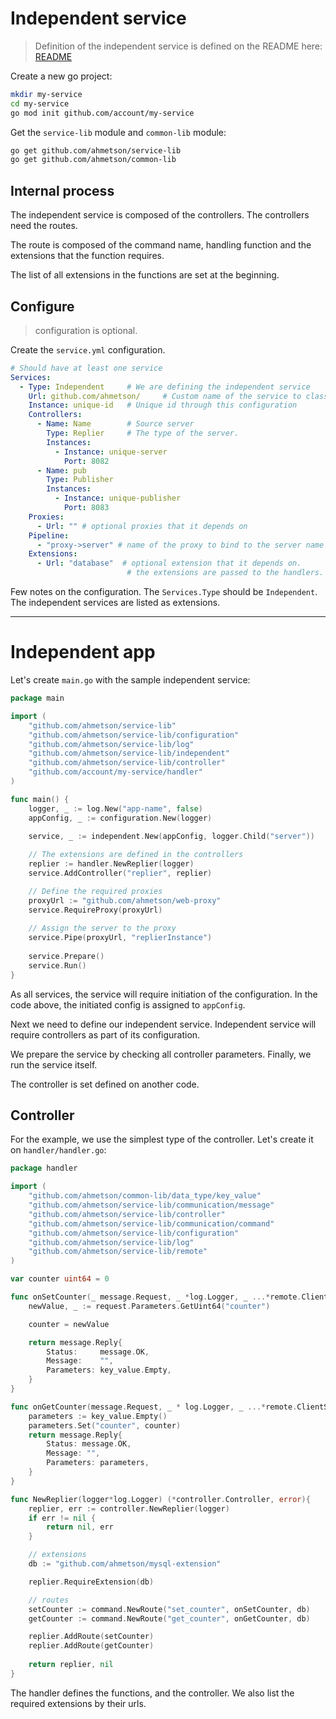 # Independent service
> Definition of the independent service is defined on the README here:
[README](README.md)

Create a new go project:

```sh
mkdir my-service
cd my-service
go mod init github.com/account/my-service
```

Get the `service-lib` module and `common-lib` module:

```sh
go get github.com/ahmetson/service-lib
go get github.com/ahmetson/common-lib
```

## Internal process
The independent service is composed of the controllers.
The controllers need the routes.

The route is composed of the command name, handling function and 
the extensions that the function requires.

The list of all extensions in the functions are set at the beginning.

## Configure

> configuration is optional.

Create the `service.yml` configuration.

```yaml
# Should have at least one service
Services:
  - Type: Independent     # We are defining the independent service
    Url: github.com/ahmetson/     # Custom name of the service to classify it.
    Instance: unique-id   # Unique id through this configuration
    Controllers:
      - Name: Name        # Source server
        Type: Replier     # The type of the server.
        Instances:
          - Instance: unique-server
            Port: 8082
      - Name: pub
        Type: Publisher
        Instances:
          - Instance: unique-publisher
            Port: 8083
    Proxies:
      - Url: "" # optional proxies that it depends on
    Pipeline:
      - "proxy->server" # name of the proxy to bind to the server name
    Extensions:
      - Url: "database"  # optional extension that it depends on.
                          # the extensions are passed to the handlers.
```

Few notes on the configuration.
The `Services.Type` should be `Independent`.
The independent services are listed as extensions.

---

# Independent app

Let's create `main.go` with the sample independent service:

```go
package main

import (
	"github.com/ahmetson/service-lib"
	"github.com/ahmetson/service-lib/configuration"
	"github.com/ahmetson/service-lib/log"
	"github.com/ahmetson/service-lib/independent"
	"github.com/ahmetson/service-lib/controller"
	"github.com/account/my-service/handler"
)

func main() {
	logger, _ := log.New("app-name", false)
	appConfig, _ := configuration.New(logger)

	service, _ := independent.New(appConfig, logger.Child("server"))
	
	// The extensions are defined in the controllers
	replier := handler.NewReplier(logger)
	service.AddController("replier", replier)

	// Define the required proxies
	proxyUrl := "github.com/ahmetson/web-proxy"
	service.RequireProxy(proxyUrl)
	
	// Assign the server to the proxy
	service.Pipe(proxyUrl, "replierInstance")
	
	service.Prepare()
	service.Run()
}
```

As all services, the service will require initiation of the configuration.
In the code above, the initiated config is assigned to `appConfig`.

Next we need to define our independent service.
Independent service will require controllers as part of its configuration.

We prepare the service by checking all controller parameters.
Finally, we run the service itself.

The controller is set defined on another code.

## Controller

For the example, we use the simplest type of the controller.
Let's create it on `handler/handler.go`:

```go
package handler

import (
	"github.com/ahmetson/common-lib/data_type/key_value"
	"github.com/ahmetson/service-lib/communication/message"
	"github.com/ahmetson/service-lib/controller"
	"github.com/ahmetson/service-lib/communication/command"
	"github.com/ahmetson/service-lib/configuration"
	"github.com/ahmetson/service-lib/log"
	"github.com/ahmetson/service-lib/remote"
)

var counter uint64 = 0

func onSetCounter(_ message.Request, _ *log.Logger, _ ...*remote.ClientSocket) message.Reply {
	newValue, _ := request.Parameters.GetUint64("counter")

	counter = newValue

	return message.Reply{
		Status:     message.OK,
		Message:    "",
		Parameters: key_value.Empty,
	}
}

func onGetCounter(message.Request, _ * log.Logger, _ ...*remote.ClientSocket) message.Reply{
    parameters := key_value.Empty()
	parameters.Set("counter", counter)
	return message.Reply{
		Status: message.OK,
		Message: "",
		Parameters: parameters,
    }
}

func NewReplier(logger*log.Logger) (*controller.Controller, error){
	replier, err := controller.NewReplier(logger)
	if err != nil {
		return nil, err
    }

	// extensions
	db := "github.com/ahmetson/mysql-extension"

	replier.RequireExtension(db)

	// routes
	setCounter := command.NewRoute("set_counter", onSetCounter, db)
	getCounter := command.NewRoute("get_counter", onGetCounter, db)

	replier.AddRoute(setCounter)
	replier.AddRoute(getCounter)
		
	return replier, nil
}
```

The handler defines the functions, and the controller.
We also list the required extensions by their urls.

